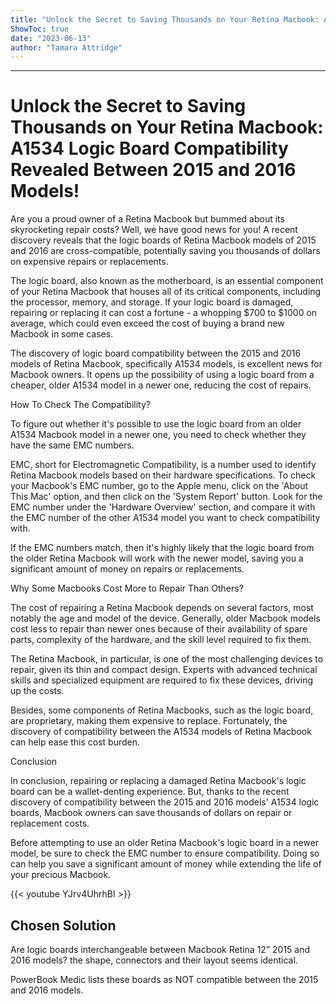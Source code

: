 ```yaml
---
title: "Unlock the Secret to Saving Thousands on Your Retina Macbook: A1534 Logic Board Compatibility Revealed Between 2015 and 2016 Models!"
ShowToc: true 
date: "2023-06-13"
author: "Tamara Attridge"
---
```

*****
# Unlock the Secret to Saving Thousands on Your Retina Macbook: A1534 Logic Board Compatibility Revealed Between 2015 and 2016 Models!

Are you a proud owner of a Retina Macbook but bummed about its skyrocketing repair costs? Well, we have good news for you! A recent discovery reveals that the logic boards of Retina Macbook models of 2015 and 2016 are cross-compatible, potentially saving you thousands of dollars on expensive repairs or replacements.

The logic board, also known as the motherboard, is an essential component of your Retina Macbook that houses all of its critical components, including the processor, memory, and storage. If your logic board is damaged, repairing or replacing it can cost a fortune - a whopping $700 to $1000 on average, which could even exceed the cost of buying a brand new Macbook in some cases.

The discovery of logic board compatibility between the 2015 and 2016 models of Retina Macbook, specifically A1534 models, is excellent news for Macbook owners. It opens up the possibility of using a logic board from a cheaper, older A1534 model in a newer one, reducing the cost of repairs.

How To Check The Compatibility?

To figure out whether it's possible to use the logic board from an older A1534 Macbook model in a newer one, you need to check whether they have the same EMC numbers.

EMC, short for Electromagnetic Compatibility, is a number used to identify Retina Macbook models based on their hardware specifications. To check your Macbook's EMC number, go to the Apple menu, click on the 'About This Mac' option, and then click on the 'System Report' button. Look for the EMC number under the 'Hardware Overview' section, and compare it with the EMC number of the other A1534 model you want to check compatibility with.

If the EMC numbers match, then it's highly likely that the logic board from the older Retina Macbook will work with the newer model, saving you a significant amount of money on repairs or replacements.

Why Some Macbooks Cost More to Repair Than Others?

The cost of repairing a Retina Macbook depends on several factors, most notably the age and model of the device. Generally, older Macbook models cost less to repair than newer ones because of their availability of spare parts, complexity of the hardware, and the skill level required to fix them.

The Retina Macbook, in particular, is one of the most challenging devices to repair, given its thin and compact design. Experts with advanced technical skills and specialized equipment are required to fix these devices, driving up the costs.

Besides, some components of Retina Macbooks, such as the logic board, are proprietary, making them expensive to replace. Fortunately, the discovery of compatibility between the A1534 models of Retina Macbook can help ease this cost burden.

Conclusion

In conclusion, repairing or replacing a damaged Retina Macbook's logic board can be a wallet-denting experience. But, thanks to the recent discovery of compatibility between the 2015 and 2016 models' A1534 logic boards, Macbook owners can save thousands of dollars on repair or replacement costs.

Before attempting to use an older Retina Macbook's logic board in a newer model, be sure to check the EMC number to ensure compatibility. Doing so can help you save a significant amount of money while extending the life of your precious Macbook.

{{< youtube YJrv4UhrhBI >}} 



## Chosen Solution
 Are logic boards interchangeable between Macbook Retina 12” 2015 and 2016 models?
the shape, connectors and their layout seems identical.

 PowerBook Medic lists these boards as NOT compatible  between the 2015 and 2016 models.




